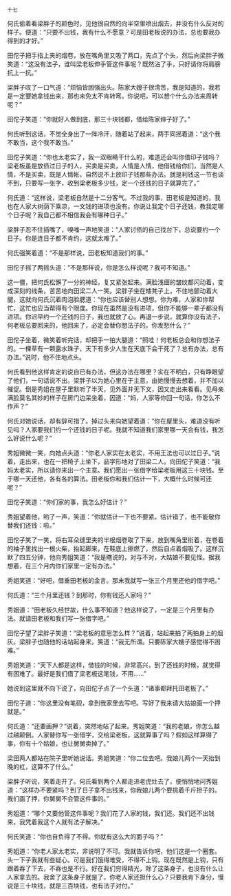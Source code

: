     十七 

   何氏偷着看梁胖子的颜色时，见他很自然的向半空里喷出烟去，并没有什么反对的样子。便道：“只要不出钱，我有什么不愿意？可是田老板说的办法，总也要我办得到的才好。”

   田佗子把手指上夹的烟卷，放在嘴角里又吸了两口，先点了个头，然后向梁胖子微笑道：“这没有法子，谁叫梁老板伸手管这件事呢？既然沾了手，只好请你将肩膀抗上一抗。”

   梁胖子叹了一口气道：“烦恼皆因强出头。陈家大嫂子很清苦，我是知道的，我若是一定要她拿钱出来，那也未免太不肯转弯。你说吧，可以想个什么办法来周转呢？”

   田佗子笑道：“你就好人做到底，那三十块钱都，借给陈家婶子好了。”

   何氏听到这话，不觉全身出了一阵冷汗，随着站了起来，两手同摇着道：“这个我不敢当，这个我不敢当。”

   田佗子笑道：“你也太老实了，我一双眼睛干什么的，难道还会叫你借印子钱吗？梁老板虽是放债过日子的人，买卖是买卖，人情是人情，他借钱给你们，当然是人情，不是买卖，既是人情帐，自然说不上放印子钱那些办法。就是利钱这一节也谈不到，只要写一张字，收到梁老板多少钱，定一个还钱的日子就算完了。”

   何氏道：“这样说，梁老板自然是十二分客气。不过我的事，田老板是知道的，我也在人家大树荫下乘凉，一文钱的进项也没有。你说让我定个日子还钱，教我定哪个日子呢？我自己都不相信我会有哪种日子。”

   梁胖子忍不住插嘴了，嗅嗤一声地笑道：“人家讨债的自己找台下，总说要约一个日子。你是连日子都不肯约，这就太难了。”

   何氏强笑着道：“不是那样说，田老板知道我们的事。”

   田佗子摇了两摇头道：“不是那样说，你是怎么样说呢？我可不知道。”

   这一僵，把何氏松懈了一分的神经，复又紧张起来。满脸浅细的皱纹都闪动着，变成深刻的线条，苦苦地向田梁二人一笑。梁胖子坐在矮凳子上，不住地颤动着大腿，这就向何氏沉着肉泡脸腮道：“你也应该替别人想想。你为难，人家和你帮忙，这忙也应当帮得有个限度。你现在虽然是没有进项，但你不能够一辈子都没有进项。你迟早约一个还钱的日子，我也就放了心。再退一步说，就算你没有法子，何老板总要回来的，他回来了，必定会替你想法子的。你发愁什么？”

   田佗子坐着，微笑着听完话，却把手一拍大腿道：“照哇！何老板总会和你想法子的。一棵草有一颗露水珠子，天下有多少人生在天底下会干死了？总有办法，总有办法。”说时，他不住地点头。

   何氏看到他这样肯定的说自已有办法，但这办法在哪里？实在不明白，只有睁眼望了他们，一句话说不出。梁胖子以为她心里在于主意，由她慢慢去想着，并不加以催促。倒是秀姐在屋子里默听了半天，见外面并无下文，因又走出来看看。见母亲满脸莫名其妙的样子在房门边呆坐着，因道：“妈，人家等你回一句话，你怎么不作声？”

   何氏对她说话，却有辞可措了。掉过头来向她望着道：“你在屋里头，难道没有听见吗？人家要我们约一个还钱的日子呢。我就不知道我们家里哪一天会有钱，我怎么好说什么呢？”

   秀姐微微一笑，向她点头道：“你老人家实在太老实，不用王法也可以过日子。”说着，走出来，也在一把椅子上坐下，品字形地对了田梁二人。向田佗子笑道：“我妈太老实，所以请你来出一个主意。我们愿出一张借字给梁老板用这三十块钱。至于哪一天还他，各有各的算法。田老板你和我们估计一下，大概什么时候可还呢？”

   田佗子笑道：“你们家的事，我怎么好估计？”

   秀姐望着他，哟了一声，笑道：“你就估计一下也不要紧。估计错了，也不能敬你替我们还钱：啦。”

   田佗子笑了一笑，将右耳朵缝里夹的半根烟卷取了下来，放到嘴角里衔着，在卷着的袖子里找出一根火柴，抬起脚来，在鞋底上擦燃了，然后自点着烟吸了。这样沉默了四五分钟，他向秀姐笑道：“我是瞎说的，对与不对，大姑娘不要见怪。据我想着，在三个月内你们家里一定有办法。”

   秀姐笑道：“好吧，借重田老板的金言。那末我就写一张三个月里还他的借字吧。”

   何氏道：“三个月里还钱？到那时，你有钱还人家吗？”

   秀姐道：“田老板久经世故，什么事不知道？他这样说了，一定是三个月里有办法。就请田老板和我们写一张借字吧。”

   田佗子望了梁胖子笑道：“梁老板的意思怎么样？”说着，站起来拍了两拍身上的烟灰。梁胖子也随他的话站起身来，笑道：“我无所谓。只要陈家大嫂子感觉得不困难。”

   秀姐笑道：“天下人都是这样，借钱的时候，非常高兴，到了还钱的时候，就觉得有困难了。最好是我们借了梁老板这笔钱，不用……”

   她说到这里就不向下说了，向田佗子点了一个头道：“诸事都拜托田老板了。”

   田佗子道：“你这里没有笔砚，拿到我家里去写吧。写好了我来请大姑娘画一个押就是。”

   何氏道：“还要画押？”说着，突然地站了起来。秀姐笑道：“我的老娘，你怎么越过越颠倒。人家替你写一张借字，交给梁老板，这就算事了吗？假如这样算得了事，你有十个姑娘，也让舅舅卖掉了。”

   梁田两人都站在院子里听她说话。秀姐笑道：“你二位去吧。我娘儿两个一天抬到晚的杠，这算不了什么。”

   梁胖子听说，笑着走开了。何氏看到两个人都走进老虎灶去了，便悄悄地问秀姐道：“这样办不要紧吗？到了日子拿不出钱来，你我娘儿两个要挑着千斤担子的。我们画了押，你舅舅不会管这件事的。”

   秀姐道：“哪个又要他管这件事呢？我们花了人家的钱，我们还。我们还不出钱来，我凭着我这个人就有法子解决。”

   何氏笑道：“你也自负得了不得。你就有这么大的面子吗？”

   秀姐道：“你老人家太老实，非说明了不可。我就告诉你吧，他们这是一个圈套。头一下子我就有些疑心。可是我们饿得难受，不得不上钩。现在既然是上钩，只有跟着吞了下去，不吞也是不行。好在我们穷得精光，除了这条身子，也没有什么让人家拿去的。我舍了这条身子就是了，你老人家还担什么心？只要我肯下身分，慢说是三十块钱，就是三百块钱，也有法子对付。”

